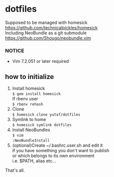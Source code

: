 # dotfiles

Supposed to be managed with homesick  
https://github.com/technicalpickles/homesick  
Including NeoBundle as a git submodule  
https://github.com/Shougo/neobundle.vim 
### NOTICE ###
* Vim 7.2.051 or later required

## how to initialize
1. Install homesick  
  `$ gem install homesick`  
  If rbenv user  
  `$ rbenv rehash`
2. Clone  
  `$ homesick clone yutaf/dotfiles`
3. Symlink to home  
  `$ homesick symlink dotfiles`
4. Install NeoBundles  
  `$ vim`  
  `:NeoBundleInstall`
5. (optional)Create ~/.bashrc.user.sh and edit it  
  if you have something you don't want to publish  
  or which belongs to its own environment  
  i.e. $PATH, alias etc...

That's all.
